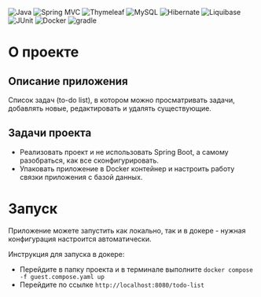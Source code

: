 ![Java](https://img.shields.io/badge/Java-f8981d?style=for-the-badge&logo=openjdk&logoColor=black)
![Spring MVC](https://img.shields.io/badge/Spring%20MVC-6DB33F?style=for-the-badge&logo=spring&logoColor=white)
![Thymeleaf](https://img.shields.io/badge/thymeleaf-005F0F?style=for-the-badge&logo=thymeleaf&logoColor=white)
![MySQL](https://img.shields.io/badge/mysql-4479A1?style=for-the-badge&logo=mysql&logoColor=white)
![Hibernate](https://img.shields.io/badge/Hibernate-59666C?style=for-the-badge&logo=hibernate&logoColor=bbae79)
![Liquibase](https://img.shields.io/badge/liquibase-2962FF.svg?style=for-the-badge&logo=liquibase&logoColor=white)
![JUnit](https://img.shields.io/badge/junit%205-25A162.svg?style=for-the-badge&logo=junit5&logoColor=dc514a)
![Docker](https://img.shields.io/badge/docker-2496ed.svg?style=for-the-badge&logo=docker&logoColor=white)
![gradle](https://img.shields.io/badge/gradle-02303A?style=for-the-badge&logo=gradle&logoColor=white)

# О проекте

## Описание приложения

Список задач (to-do list), в котором можно просматривать задачи, добавлять новые, редактировать и удалять существующие.

## Задачи проекта

- Реализовать проект и не использовать Spring Boot, а самому разобраться, как все сконфигурировать.
- Упаковать приложение в Docker контейнер и настроить работу связки приложения с базой данных.

# Запуск

Приложение можете запустить как локально, так и в докере - нужная конфигурация настроится автоматически.

Инструкция для запуска в докере:

- Перейдите в папку проекта и в терминале выполните `docker compose -f guest.compose.yaml up`
- Перейдите по ссылке `http://localhost:8080/todo-list`
